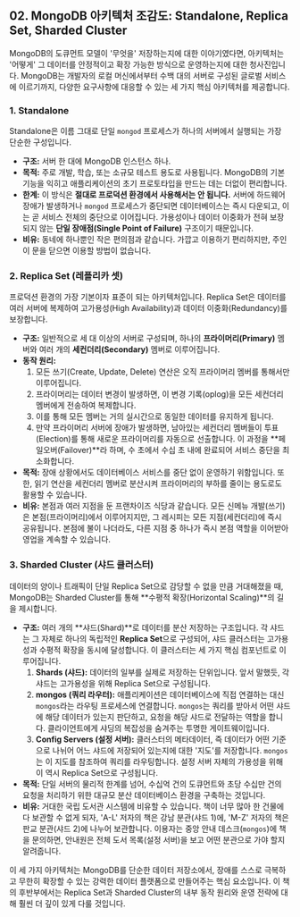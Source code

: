 ## 02. MongoDB 아키텍처 조감도: Standalone, Replica Set, Sharded Cluster

MongoDB의 도큐먼트 모델이 '무엇을' 저장하는지에 대한 이야기였다면, 아키텍처는 '어떻게' 그 데이터를 안정적이고 확장 가능한 방식으로 운영하는지에 대한 청사진입니다. MongoDB는 개발자의 로컬 머신에서부터 수백 대의 서버로 구성된 글로벌 서비스에 이르기까지, 다양한 요구사항에 대응할 수 있는 세 가지 핵심 아키텍처를 제공합니다.

### 1. Standalone

Standalone은 이름 그대로 단일 `mongod` 프로세스가 하나의 서버에서 실행되는 가장 단순한 구성입니다.

* **구조:** 서버 한 대에 MongoDB 인스턴스 하나.
* **목적:** 주로 개발, 학습, 또는 소규모 테스트 용도로 사용됩니다. MongoDB의 기본 기능을 익히고 애플리케이션의 초기 프로토타입을 만드는 데는 더없이 편리합니다.
* **한계:** 이 방식은 **절대로 프로덕션 환경에서 사용해서는 안 됩니다.** 서버에 하드웨어 장애가 발생하거나 `mongod` 프로세스가 중단되면 데이터베이스는 즉시 다운되고, 이는 곧 서비스 전체의 중단으로 이어집니다. 가용성이나 데이터 이중화가 전혀 보장되지 않는 **단일 장애점(Single Point of Failure)** 구조이기 때문입니다.
* **비유:** 동네에 하나뿐인 작은 편의점과 같습니다. 가깝고 이용하기 편리하지만, 주인이 문을 닫으면 이용할 방법이 없습니다.

### 2. Replica Set (레플리카 셋)

프로덕션 환경의 가장 기본이자 표준이 되는 아키텍처입니다. Replica Set은 데이터를 여러 서버에 복제하여 고가용성(High Availability)과 데이터 이중화(Redundancy)를 보장합니다.

* **구조:** 일반적으로 세 대 이상의 서버로 구성되며, 하나의 **프라이머리(Primary)** 멤버와 여러 개의 **세컨더리(Secondary)** 멤버로 이루어집니다.
* **동작 원리:**
    1.  모든 쓰기(Create, Update, Delete) 연산은 오직 프라이머리 멤버를 통해서만 이루어집니다.
    2.  프라이머리는 데이터 변경이 발생하면, 이 변경 기록(oplog)을 모든 세컨더리 멤버에게 전송하여 복제합니다.
    3.  이를 통해 모든 멤버는 거의 실시간으로 동일한 데이터를 유지하게 됩니다.
    4.  만약 프라이머리 서버에 장애가 발생하면, 남아있는 세컨더리 멤버들이 투표(Election)를 통해 새로운 프라이머리를 자동으로 선출합니다. 이 과정을 **페일오버(Failover)**라 하며, 수 초에서 수십 초 내에 완료되어 서비스 중단을 최소화합니다.
* **목적:** 장애 상황에서도 데이터베이스 서비스를 중단 없이 운영하기 위함입니다. 또한, 읽기 연산을 세컨더리 멤버로 분산시켜 프라이머리의 부하를 줄이는 용도로도 활용할 수 있습니다.
* **비유:** 본점과 여러 지점을 둔 프랜차이즈 식당과 같습니다. 모든 신메뉴 개발(쓰기)은 본점(프라이머리)에서 이루어지지만, 그 레시피는 모든 지점(세컨더리)에 즉시 공유됩니다. 본점에 불이 나더라도, 다른 지점 중 하나가 즉시 본점 역할을 이어받아 영업을 계속할 수 있습니다.

### 3. Sharded Cluster (샤드 클러스터)

데이터의 양이나 트래픽이 단일 Replica Set으로 감당할 수 없을 만큼 거대해졌을 때, MongoDB는 Sharded Cluster를 통해 **수평적 확장(Horizontal Scaling)**의 길을 제시합니다.

* **구조:** 여러 개의 **샤드(Shard)**로 데이터를 분산 저장하는 구조입니다. 각 샤드는 그 자체로 하나의 독립적인 **Replica Set**으로 구성되어, 샤드 클러스터는 고가용성과 수평적 확장을 동시에 달성합니다. 이 클러스터는 세 가지 핵심 컴포넌트로 이루어집니다.
    1.  **Shards (샤드):** 데이터의 일부를 실제로 저장하는 단위입니다. 앞서 말했듯, 각 샤드는 고가용성을 위해 Replica Set으로 구성됩니다.
    2.  **mongos (쿼리 라우터):** 애플리케이션은 데이터베이스에 직접 연결하는 대신 `mongos`라는 라우팅 프로세스에 연결합니다. `mongos`는 쿼리를 받아서 어떤 샤드에 해당 데이터가 있는지 판단하고, 요청을 해당 샤드로 전달하는 역할을 합니다. 클라이언트에게 샤딩의 복잡성을 숨겨주는 투명한 게이트웨이입니다.
    3.  **Config Servers (설정 서버):** 클러스터의 메타데이터, 즉 데이터가 어떤 기준으로 나뉘어 어느 샤드에 저장되어 있는지에 대한 '지도'를 저장합니다. `mongos`는 이 지도를 참조하여 쿼리를 라우팅합니다. 설정 서버 자체의 가용성을 위해 이 역시 Replica Set으로 구성됩니다.
* **목적:** 단일 서버의 물리적 한계를 넘어, 수십억 건의 도큐먼트와 초당 수십만 건의 요청을 처리하기 위한 대규모 분산 데이터베이스 환경을 구축하는 것입니다.
* **비유:** 거대한 국립 도서관 시스템에 비유할 수 있습니다. 책이 너무 많아 한 건물에 다 보관할 수 없게 되자, 'A-L' 저자의 책은 강남 분관(샤드 1)에, 'M-Z' 저자의 책은 판교 분관(샤드 2)에 나누어 보관합니다. 이용자는 중앙 안내 데스크(`mongos`)에 책을 문의하면, 안내원은 전체 도서 목록(설정 서버)을 보고 어떤 분관으로 가야 할지 알려줍니다.

이 세 가지 아키텍처는 MongoDB를 단순한 데이터 저장소에서, 장애를 스스로 극복하고 무한히 확장할 수 있는 강력한 데이터 플랫폼으로 만들어주는 핵심 요소입니다. 이 책의 후반부에서는 Replica Set과 Sharded Cluster의 내부 동작 원리와 운영 전략에 대해 훨씬 더 깊이 있게 다룰 것입니다.